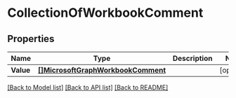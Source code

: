 # CollectionOfWorkbookComment

## Properties

Name | Type | Description | Notes
------------ | ------------- | ------------- | -------------
**Value** | [**[]MicrosoftGraphWorkbookComment**](microsoft.graph.workbookComment.md) |  | [optional] 

[[Back to Model list]](../README.md#documentation-for-models) [[Back to API list]](../README.md#documentation-for-api-endpoints) [[Back to README]](../README.md)


